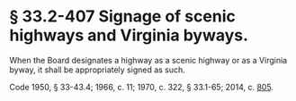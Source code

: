 # § 33.2-407 Signage of scenic highways and Virginia byways.

<p>When the Board designates a highway as a scenic highway or as a Virginia byway, it shall be appropriately signed as such.</p><p>Code 1950, § 33-43.4; 1966, c. 11; 1970, c. 322, § 33.1-65; 2014, c. <a href='http://lis.virginia.gov/cgi-bin/legp604.exe?141+ful+CHAP0805'>805</a>.</p>